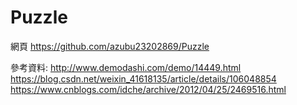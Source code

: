 # Puzzle

網頁
https://github.com/azubu23202869/Puzzle

參考資料:
http://www.demodashi.com/demo/14449.html
https://blog.csdn.net/weixin_41618135/article/details/106048854
https://www.cnblogs.com/idche/archive/2012/04/25/2469516.html
